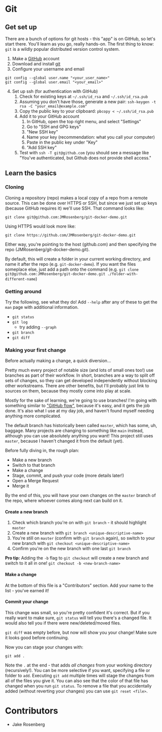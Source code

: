 
# Git

## Get set up

There are a bunch of options for git hosts - this "app" is on GitHub, so let's start there. You'll learn as you go, really hands-on. The first thing to know: `git` is a wildly popular distributed version control system.

1. Make a [GitHub](http://github.com) account
2. Download and install [git](https://git-scm.com/downloads)
3. Configure your username and email
```
git config --global user.name "<your_user_name>"
git config --global user.email "<your_email>"
```
4. Set up ssh (for authentication with GitHub)
	1.  Check for existing keys at `~/.ssh/id_rsa` and `~/.ssh/id_rsa.pub`
	2. Assuming you don't have those, generate a new pair: `ssh-keygen -t rsa -C "your_email@example.com"`
	3. Copy the public key to your clipboard: `pbcopy < ~/.ssh/id_rsa.pub`
	4. Add it to your GitHub account
		1. In GitHub, open the top right menu, and select "Settings"
		2. Go to "SSH and GPG keys"
		3. "New SSH key"
		4. Name your key (recommendation: what you call your computer)
		5. Paste in the public key under "Key"
		6. "Add SSH key"
	5. Test with `ssh -T git@github.com` (you should see a message like "You've authenticated, but Github does not provide shell access."

## Learn the basics

### Cloning

Cloning a repository (repo) makes a local copy of a repo from a remote source.  This can be done over HTTPS or SSH, but since we just set up keys (because GitHub requires it) we'll use SSH.  That command looks like:
```
git clone git@github.com:JMRosenberg/git-docker-demo.git
```
Using HTTPS would look more like:
```
git clone https://github.com/JMRosenberg/git-docker-demo.git
```
Either way, you're pointing to the host (github.com) and then specifying the repo (JMRosenberg/git-docker-demo.git).

By default, this will create a folder in your current working directory, and name it after the repo (e.g. `git-docker-demo`).  If you want the files someplace else, just add a path onto the command (e.g. `git clone git@github.com:JMRosenberg/git-docker-demo.git ./folder-with-different-name`)

### Getting around

Try the following, see what they do!  Add `--help` after any of these to get the `man` page with additional information.

* `git status`
* `git log`
	* try adding `--graph`
* `git branch`
* `git diff`

### Making your first change

Before actually making a change, a quick diversion...

Pretty much every project of notable size (and lots of small ones too!) use branches as part of their workflow.  In short, branches are a way to split off sets of changes, so they can get developed independently without blocking other workstreams.  There are other benefits, but I'll probably just link to sources on them, because they mostly come into play at scale.

Mostly for the sake of learning, we're going to use branches!  I'm going with something similar to ["GitHub flow"](https://guides.github.com/introduction/flow/), because it's easy, and it gets the job done.  It's also what I use at my day job, and haven't found myself needing anything more complicated.

The default branch has historically been called `master`, which has some, uh, baggage.  Many projects are changing to something like `main` instead, although you can use absolutely anything you want!  This project still uses `master`, because I haven't changed it from the default (yet).

Before fully diving in, the rough plan:
* Make a new branch
* Switch to that branch
* Make a change
* Stage, commit, and push your code (more details later!)
* Open a Merge Request
* Merge it

By the end of this, you will have your own changes on the `master` branch of the repo, where whoever comes along next can build on it.

#### Create a new branch

1. Check which branch you're on with `git branch` - it should highlight `master`
2. Create a new branch with `git branch <unique-descriptive-name>`
3. You're still on `master` (confirm with `git branch` again), so switch to your new branch with `git checkout <unique-descriptive-name>`
4. Confirm you're on the new branch with one last `git branch`

**Pro tip:** Adding the `-b` flag to `git checkout` will create a new branch and switch to it all in one!  `git checkout -b <new-branch-name>`

#### Make a change

At the bottom of this file is a "Contributors" section.  Add your name to the list - you've earned it!

#### Commit your change

This change was small, so you're pretty confident it's correct.  But if you really want to make sure, `git status` will tell you there's a changed file.  It would also tell you if there were new/deleted/moved files.

`git diff` was empty before, but now will show you your change!  Make sure it looks good before continuing.

Now you can stage your changes with:
```
git add .
```
Note the `.` at the end - that adds _all changes_ from your working directory (recursively!).  You can be more selective if you want, specifying a file or folder to `add`.  Executing `git add` multiple times will stage the changes from all of the files you give it.  You can also see that the color of that file has changed when you run `git status`.  To remove a file that you accidentally added (without reverting your changes) you can use `git reset <file>`.



# Contributors
* Jake Rosenberg